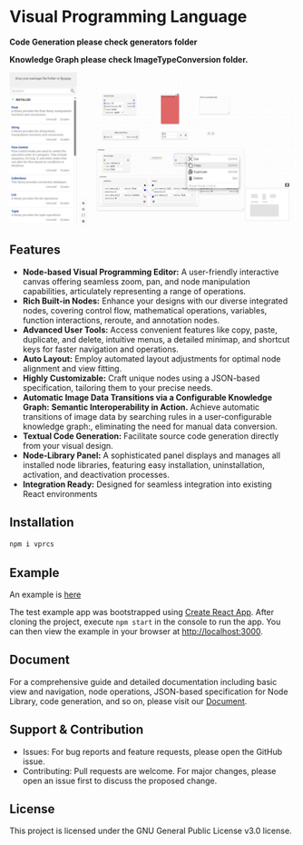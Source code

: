 # Visual Programming Language

**Code Generation please check generators folder**

**Knowledge Graph please check ImageTypeConversion folder.**

![image-20230823172210509](./doc/screenshots/VPRCS.jpg)

## Features

* **Node-based Visual Programming Editor:** A user-friendly interactive canvas offering seamless zoom, pan, and node manipulation capabilities, articulately representing a range of operations.
* **Rich Built-in Nodes:** Enhance your designs with our diverse integrated nodes, covering control flow, mathematical operations, variables, function interactions, reroute, and annotation nodes.
* **Advanced User Tools:** Access convenient features like copy, paste, duplicate, and delete, intuitive menus, a detailed minimap, and shortcut keys for faster navigation and operations.
* **Auto Layout:** Employ automated layout adjustments for optimal node alignment and view fitting.
* **Highly Customizable:** Craft unique nodes using a JSON-based specification, tailoring them to your precise needs.
* **Automatic Image Data Transitions via a Configurable Knowledge Graph:** **Semantic Interoperability in Action.** Achieve automatic transitions of image data by searching rules in a user-configurable knowledge graph:, eliminating the need for manual data conversion.
* **Textual Code Generation:** Facilitate source code generation directly from your visual design.
* **Node-Library Panel:** A sophisticated panel displays and manages all installed node libraries, featuring easy installation, uninstallation, activation, and deactivation processes.
* **Integration Ready:** Designed for seamless integration into existing React environments

## Installation

```python
npm i vprcs
```

## Example

An example is [here](https://github.com/Max-ChenFei/Visual-Programming-React-Component-Suite/blob/main/src/index.tsx)

The test example app was bootstrapped using [Create React App](https://github.com/facebook/create-react-app). After cloning the project, execute `npm start` in the console to run the app. You can then view the example in your browser at [http://localhost:3000](http://localhost:3000/).

## Document

For a comprehensive guide and detailed documentation including basic view and navigation, node operations, JSON-based specification for Node Library, code generation, and so on, please visit our [Document](./doc/Document.md).

## Support & Contribution

- Issues: For bug reports and feature requests, please open the GitHub issue.
- Contributing: Pull requests are welcome. For major changes, please open an issue first to discuss the proposed change.

## License

This project is licensed under the GNU General Public License v3.0 license.
